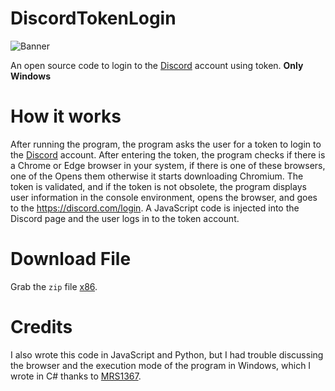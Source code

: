 # DiscordTokenLogin
![Banner](https://raw.githubusercontent.com/iamehsandvr/DiscordTokenLogin/main/Images/DiscordTokenLogin_DEDSEC.png)

An open source code to login to the [Discord](https://discord.com/) account using token.
**Only Windows**
# How it works

After running the program, the program asks the user for a token to login to the [Discord](https://discord.com/) account. After entering the token, the program checks if there is a Chrome or Edge browser in your system, if there is one of these browsers, one of the Opens them otherwise it starts downloading Chromium.
The token is validated, and if the token is not obsolete, the program displays user information in the console environment, opens the browser, and goes to the https://discord.com/login.
A JavaScript code is injected into the Discord page and the user logs in to the token account.

# Download File

Grab the `zip` file [x86](https://raw.githubusercontent.com/iamehsandvr/DiscordTokenLogin/main/Application/x86.zip).


# Credits

I also wrote this code in JavaScript and Python, but I had trouble discussing the browser and the execution mode of the program in Windows, which I wrote in C# thanks to [MRS1367](https://stackoverflow.com/users/1625883/mrs1367).
